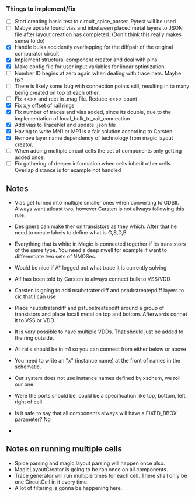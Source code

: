 ### Things to implement/fix
- [ ] Start creating basic test to circuit_spice_parser. Pytest will be used
- [ ] Mabye update found vias and inbetween placed metal layers to JSON file after layout creation has completed.
  (Don't think this really makes sense to do)
- [x] Handle bulks accidently overlapping for the diffpair of the original comparator circuit 
- [x] Implement structural component creator and deal with pins
- [x] Make config file for user input variables for linear optimization
- [ ] Number ID begins at zero again when dealing with trace nets. Maybe fix?
- [ ] There is likely some bug with connection points still, resulting in to many being created on top of each other.
- [ ] Fix <<>> and rect in .mag file. Reduce <<>> count
- [x] Fix x,y offset of rail rings
- [x] Fix number of traces and vias added, since its double, due to the implementation of local_bulk_to_rail_connection
- [x] Add vias to TraceNet and update .json file
- [x] Having to write MN1 or MP1 is a fair solution according to Carsten. 
- [x] Remove layer name dependency of technology from magic layout creator. 
- [ ] When adding multiple circuit cells the set of components only getting added once. 
- [ ] Fix gathering of deeper information when cells inherit other cells. Overlap distance is for example not handled

## Notes
- Vias get turned into multiple smaller ones when converting to GDSII. Always want atleast two, however
  Carsten is not allways following this rule.

- Designers can make ther on transistors as they which. After that he need to create labels to define what is G,S,D,B
- Everything that is white in Magic is connected together if its transistors of the same type. You need a deep nwell 
  for example if want to differentiate two sets of NMOSes. 

- Would be nice if A* logged out what trace it is currently solving
- Alf has been told by Carsten to always connect bulk to VSS/VDD
- Carsten is going to add nsubstratendiff and pstubstreatepdiff layers to cic that I can use
- Place nsubstratendiff and pstubstreatepdiff around a group of transistors and place locali metal on top and bottom. 
  Afterwards connet it to VSS or VDD.
- It is very possible to have multiple VDDs. That should just be added to the ring outside. 
- All rails should be in m1 so you can connect from either below or above
- You need to write an "x" (instance name) at the front of names in the schematic. 
- Our system does not use instance names defined by xschem, we roll our one.
- Were the ports should be, could be a specification like top, bottom, left, right of cell.
- Is it safe to say that all components always will have a FIXED_BBOX parameter? No
- 

## Notes on running multiple cells
- Spice parsing and magic layout parsing will happen once also. 
- MagicLayoutCreator is going to be ran once on all components.
- Trace generator will run multiple times for each cell. There shall only be one CircuitCell in it every time.
- A lot of filtering is gonna be happening here. 
